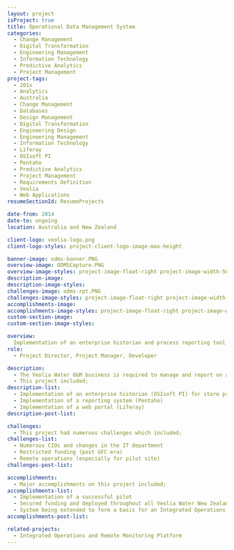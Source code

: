```yaml
---
layout: project
isProject: true
title: Operational Data Management System
categories:
  - Change Management
  - Digital Transformation
  - Engineering Management
  - Information Technology
  - Predictive Analytics
  - Project Management
project-tags:
  - 201x
  - Analytics
  - Australia
  - Change Management
  - Databases
  - Design Management
  - Digital Transformation
  - Engineering Design
  - Engineering Management
  - Information Technology
  - Liferay
  - OSIsoft PI
  - Pentaho
  - Predictive Analytics
  - Project Management
  - Requirements Definition
  - Veolia
  - Web Applications
resumeSectionId: ResumeProjects

date-from: 2014
date-to: ongoing
location: Australia and New Zealand

client-logo: veolia-logo.png
client-logo-styles: project-client-logo-image-max-height

banner-image: odms-banner.PNG
overview-image: ODMSCapture.PNG
overview-image-styles: project-image-float-right project-image-width-50
description-image:
description-image-styles:
challenges-image: odms-rpt.PNG
challenges-image-styles: project-image-float-right project-image-width-40
accomplishments-image:
accomplishments-image-styles: project-image-float-right project-image-width-40
custom-section-image:
custom-section-image-styles:

overview:
  Implementation of an enterprise historian and process reporting tool
role:
  - Project Director, Project Manager, Developer

description:
  - The Veolia Water O&M business is required to manage and report on a large quantity of water quality, process operational and environmental data. Timely and accurate reports are required to comply with numerous commercial and regulatory requirements.
  - This project included;
description-list:
  - Implementation of an enterprise historian (OSIsoft PI) for store process data
  - Implementation of a reporting system (Pentaho)
  - Implementation of a web portal (Liferay)
description-post-list:

challenges:
  - This project had numerous challenges which included;
challenges-list:    
  - Numerous CIOs and changes in the IT department
  - Restricted funding (post GFC era)
  - Remote operations (especially for pilot site)
challenges-post-list:    

accomplishments:
  - Major accomplishments on this project included;
accomplishments-list:    
  - Implementation of a successful pilot
  - Secured funding and deployed throughout all Veolia Water New Zealand operations
  - System being extended to form a basis for an Integrated Operations and Remote Monitoring Platform
accomplishments-post-list:    

related-projects:
  - Integrated Operations and Remote Monitoring Platform
---
```

